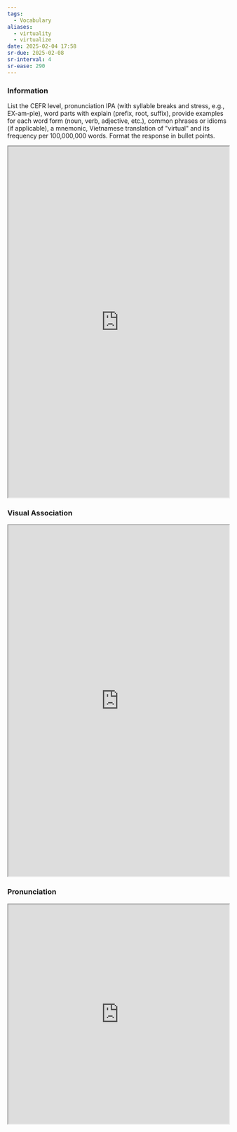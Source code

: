 ```yaml
---
tags:
  - Vocabulary
aliases:
  - virtuality
  - virtualize
date: 2025-02-04 17:58
sr-due: 2025-02-08
sr-interval: 4
sr-ease: 290
---
```

### Information

List the CEFR level, pronunciation IPA (with syllable breaks and stress, e.g., EX-am-ple), word parts with explain (prefix, root, suffix), provide examples for each word form (noun, verb, adjective, etc.), common phrases or idioms (if applicable), a mnemonic, Vietnamese translation of "virtual" and its frequency per 100,000,000 words. Format the response in bullet points.

<iframe
    height="800"
    width="100%"
    style="padding: 0; margin: 0;"
    src="https://www.perplexity.ai">
</iframe>

### Visual Association

<iframe
    height="800"
    width="100%"
    style="padding: 0; margin: 0;"
    src="https://www.google.com/search?tbm=isch&q=virtual">
</iframe>

### Pronunciation

<iframe
    height="500"
    width="100%"
    style="padding: 0; margin: 0;"
    src="https://www.google.com/search?q=how+to+pronounce+virtual&hl=en">
</iframe>